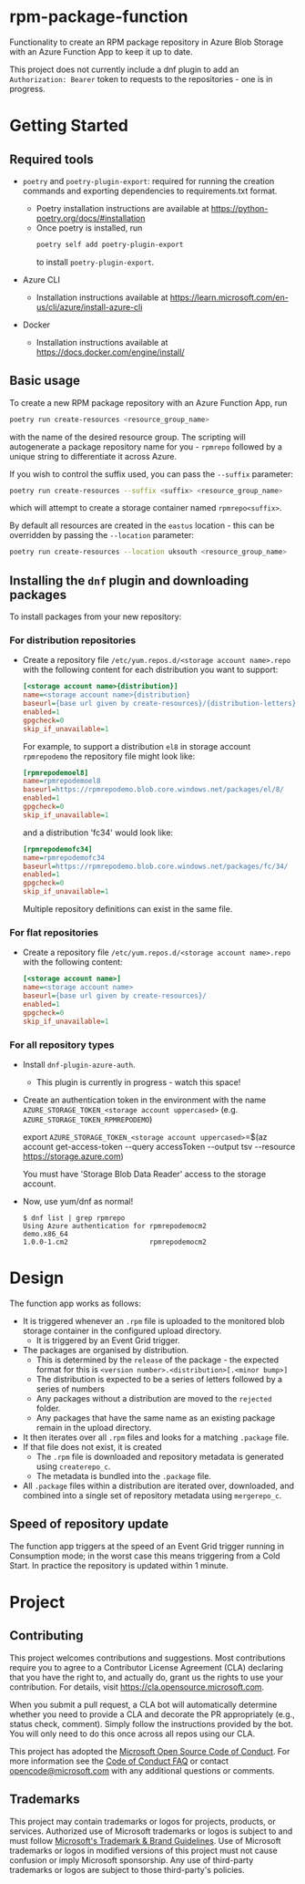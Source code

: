# rpm-package-function

Functionality to create an RPM package repository in Azure Blob Storage with
an Azure Function App to keep it up to date.

This project does not currently include a dnf plugin to add an `Authorization: Bearer` token
to requests to the repositories - one is in progress.

# Getting Started

## Required tools

- `poetry` and `poetry-plugin-export`: required for running the creation commands and exporting dependencies to requirements.txt format.
  - Poetry installation instructions are available at https://python-poetry.org/docs/#installation
  - Once poetry is installed, run
    ```bash
    poetry self add poetry-plugin-export
    ```
    to install `poetry-plugin-export`.
- Azure CLI
  - Installation instructions available at https://learn.microsoft.com/en-us/cli/azure/install-azure-cli

- Docker
  - Installation instructions available at https://docs.docker.com/engine/install/

## Basic usage

To create a new RPM package repository with an Azure Function App, run

```bash
poetry run create-resources <resource_group_name>
```

with the name of the desired resource group. The scripting will autogenerate a
package repository name for you - `rpmrepo` followed by a unique string to
differentiate it across Azure.

If you wish to control the suffix used, you can pass the `--suffix` parameter:

```bash
poetry run create-resources --suffix <suffix> <resource_group_name>
```
which will attempt to create a storage container named `rpmrepo<suffix>`.

By default all resources are created in the `eastus` location - this can be
overridden by passing the `--location` parameter:

```bash
poetry run create-resources --location uksouth <resource_group_name>
```

## Installing the `dnf` plugin and downloading packages

To install packages from your new repository:

### For distribution repositories

- Create a repository file `/etc/yum.repos.d/<storage account name>.repo` with the following content
  for each distribution you want to support:

  ```ini
  [<storage account name>{distribution}]
  name=<storage account name>{distribution}
  baseurl={base url given by create-resources}/{distribution-letters}/{distribution-numbers}/
  enabled=1
  gpgcheck=0
  skip_if_unavailable=1
  ```

  For example, to support a distribution `el8` in storage account `rpmrepodemo`
  the repository file might look like:

  ```ini
  [rpmrepodemoel8]
  name=rpmrepodemoel8
  baseurl=https://rpmrepodemo.blob.core.windows.net/packages/el/8/
  enabled=1
  gpgcheck=0
  skip_if_unavailable=1
  ```

  and a distribution 'fc34' would look like:

  ```ini
  [rpmrepodemofc34]
  name=rpmrepodemofc34
  baseurl=https://rpmrepodemo.blob.core.windows.net/packages/fc/34/
  enabled=1
  gpgcheck=0
  skip_if_unavailable=1
  ```

  Multiple repository definitions can exist in the same file.

### For flat repositories

- Create a repository file `/etc/yum.repos.d/<storage account name>.repo` with the following content:

  ```ini
  [<storage account name>]
  name=<storage account name>
  baseurl={base url given by create-resources}/
  enabled=1
  gpgcheck=0
  skip_if_unavailable=1
  ```

### For all repository types

- Install `dnf-plugin-azure-auth`.
  - This plugin is currently in progress - watch this space!

- Create an authentication token in the environment with the name `AZURE_STORAGE_TOKEN_<storage account uppercased>` (e.g. `AZURE_STORAGE_TOKEN_RPMREPODEMO`)

  export `AZURE_STORAGE_TOKEN_<storage account uppercased>`=$(az account get-access-token --query accessToken --output tsv --resource https://storage.azure.com)

  You must have 'Storage Blob Data Reader' access to the storage account.
- Now, use yum/dnf as normal!

  ```shell
  $ dnf list | grep rpmrepo
  Using Azure authentication for rpmrepodemocm2
  demo.x86_64                                                    1.0.0-1.cm2                    rpmrepodemocm2
  ```

# Design

The function app works as follows:

- It is triggered whenever an `.rpm` file is uploaded to the monitored blob
  storage container in the configured upload directory.
    - It is triggered by an Event Grid trigger.
- The packages are organised by distribution.
    - This is determined by the `release` of the package - the expected format
      for this is
      `<version number>.<distribution>[.<minor bump>]`
    - The distribution is expected to be a series of letters followed by a series
      of numbers
    - Any packages without a distribution are moved to the `rejected` folder.
    - Any packages that have the same name as an existing package remain in
      the upload directory.
- It then iterates over all `.rpm` files and looks for a matching `.package` file.
- If that file does not exist, it is created
    - The `.rpm` file is downloaded and repository metadata is generated using
      `createrepo_c`.
    - The metadata is bundled into the `.package` file.
- All `.package` files within a distribution are iterated over, downloaded, and
  combined into a single set of repository metadata using `mergerepo_c`.

## Speed of repository update

The function app triggers at the speed of an Event Grid trigger running in Consumption
mode; in the worst case this means triggering from a Cold Start. In practice
the repository is updated within 1 minute.

# Project

## Contributing

This project welcomes contributions and suggestions.  Most contributions require you to agree to a
Contributor License Agreement (CLA) declaring that you have the right to, and actually do, grant us
the rights to use your contribution. For details, visit https://cla.opensource.microsoft.com.

When you submit a pull request, a CLA bot will automatically determine whether you need to provide
a CLA and decorate the PR appropriately (e.g., status check, comment). Simply follow the instructions
provided by the bot. You will only need to do this once across all repos using our CLA.

This project has adopted the [Microsoft Open Source Code of Conduct](https://opensource.microsoft.com/codeofconduct/).
For more information see the [Code of Conduct FAQ](https://opensource.microsoft.com/codeofconduct/faq/) or
contact [opencode@microsoft.com](mailto:opencode@microsoft.com) with any additional questions or comments.

## Trademarks

This project may contain trademarks or logos for projects, products, or services. Authorized use of Microsoft
trademarks or logos is subject to and must follow
[Microsoft's Trademark & Brand Guidelines](https://www.microsoft.com/en-us/legal/intellectualproperty/trademarks/usage/general).
Use of Microsoft trademarks or logos in modified versions of this project must not cause confusion or imply Microsoft sponsorship.
Any use of third-party trademarks or logos are subject to those third-party's policies.
